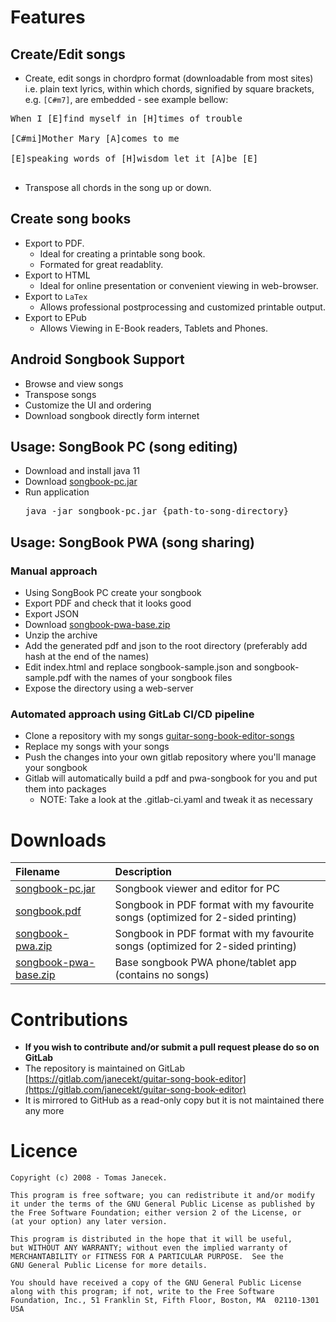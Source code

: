 # Features #

## Create/Edit songs ##
  * Create, edit songs in chordpro format (downloadable from most sites) i.e. plain text lyrics, within which chords, signified by square brackets, e.g. `[C#m7]`, are embedded - see example bellow:
<pre>
When I [E]find myself in [H]times of trouble<br>
[C#mi]Mother Mary [A]comes to me<br>
[E]speaking words of [H]wisdom let it [A]be [E]<br>
</pre>
  * Transpose all chords in the song up or down.

## Create song books ##
  * Export to PDF.
    * Ideal for creating a printable song book.
    * Formated for great readablity.
  * Export to HTML
    * Ideal for online presentation or convenient viewing in web-browser.
  * Export to `LaTex`
    * Allows professional postprocessing and customized printable output.
  * Export to EPub
    * Allows Viewing in E-Book readers, Tablets and Phones.

## Android Songbook Support ##
  * Browse and view songs
  * Transpose songs
  * Customize the UI and ordering
  * Download songbook directly form internet

## Usage: SongBook PC (song editing) ##
  * Download and install java 11
  * Download [songbook-pc.jar](https://gitlab.com/api/v4/projects/7109318/packages/generic/songbook-pc/latest/songbook-pc.jar?1)
  * Run application
    <pre>java -jar songbook-pc.jar {path-to-song-directory}</pre>

## Usage: SongBook PWA (song sharing) ##
  ### Manual approach ###
  * Using SongBook PC create your songbook
  * Export PDF and check that it looks good
  * Export JSON
  * Download [songbook-pwa-base.zip](https://gitlab.com/api/v4/projects/7109318/packages/generic/songbook-pwa-base/latest/songbook-pwa-base.zip?1)
  * Unzip the archive
  * Add the generated pdf and json to the root directory (preferably add hash at the end of the names)
  * Edit index.html and replace songbook-sample.json and songbook-sample.pdf with the names of your songbook files 
  * Expose the directory using a web-server

  ### Automated approach using GitLab CI/CD pipeline ###
  * Clone a repository with my songs [guitar-song-book-editor-songs](https://gitlab.com/janecekt/guitar-song-book-editor-songs)
  * Replace my songs with your songs
  * Push the changes into your own gitlab repository where you'll manage your songbook
  * Gitlab will automatically build a pdf and pwa-songbook for you and put them into packages
    * NOTE: Take a look at the .gitlab-ci.yaml and tweak it as necessary


# Downloads #
| **Filename** | **Description** |
|:-------------|:----------------|
| [songbook-pc.jar](https://gitlab.com/api/v4/projects/7109318/packages/generic/songbook-pc/latest/songbook-pc.jar?1) | Songbook viewer and editor for PC |
| [songbook.pdf](https://gitlab.com/api/v4/projects/7109320/packages/generic/songbook-pdf/latest/songbook.pdf?1) | Songbook in PDF format with my favourite songs (optimized for 2-sided printing) |
| [songbook-pwa.zip](https://gitlab.com/api/v4/projects/7109320/packages/generic/songbook-pwa/latest/songbook-pwa.zip?1) | Songbook in PDF format with my favourite songs (optimized for 2-sided printing) |
| [songbook-pwa-base.zip](https://gitlab.com/api/v4/projects/7109318/packages/generic/songbook-pwa-base/latest/songbook-pwa-base.zip?1) | Base songbook PWA phone/tablet app (contains no songs) |


# Contributions #
  * **If you wish to contribute and/or submit a pull request please do so on GitLab**
  * The repository is maintained on GitLab [https://gitlab.com/janecekt/guitar-song-book-editor](https://gitlab.com/janecekt/guitar-song-book-editor) 
  * It is mirrored to GitHub as a read-only copy but it is not maintained there any more


# Licence #
```
Copyright (c) 2008 - Tomas Janecek.

This program is free software; you can redistribute it and/or modify
it under the terms of the GNU General Public License as published by
the Free Software Foundation; either version 2 of the License, or
(at your option) any later version.

This program is distributed in the hope that it will be useful,
but WITHOUT ANY WARRANTY; without even the implied warranty of
MERCHANTABILITY or FITNESS FOR A PARTICULAR PURPOSE.  See the
GNU General Public License for more details.

You should have received a copy of the GNU General Public License
along with this program; if not, write to the Free Software
Foundation, Inc., 51 Franklin St, Fifth Floor, Boston, MA  02110-1301  USA
```
